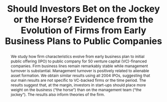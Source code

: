 ---
layout: article
comments: true
title: Should Investors Bet on the Jockey or the Horse? Evidence from the Evolution of Firms from Early Business Plans to Public Companies
excerpt: Changes in management lead to improved firm outcomes, suggesting that the business is more important to success than the founders.
link: http://faculty.chicagobooth.edu/steven.kaplan/research/kss.pdf
source: Journal of Finance, 2009
authors:
  - name: Steven Kaplan
    affiliation: University of Chicago Graduate School of Business/NBER
  - name: Berk Sensoy
    affiliation: University of Southern California
  - name: Per Stromberg
    affiliation: Swedish Institute for Financial Research.
abstract: We study how firm characteristics evolve from early business plan to initial public offering (IPO) to public company for 50 venture capital (VC)-financed companies. Firm business lines remain remarkably stable while management turnover is substantial. Management turnover is positively related to alienable asset formation. We obtain similar results using all 2004 IPOs, suggesting that our main results are not specific to VC-backed firms or the time period. The results suggest that, at the margin, investors in start-ups should place more weight on the business (“the horse”) than on the management team (“the jockey”). The results also inform theories of the firm.
---